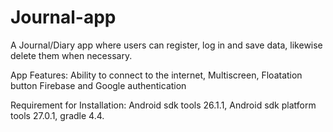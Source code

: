 # Journal-app
A Journal/Diary app where users can register, log in and save data, likewise delete them when necessary.

App Features: 
Ability to connect to the internet,
Multiscreen,
Floatation button
Firebase and 
Google authentication

 Requirement for Installation:
 Android sdk tools 26.1.1,
 Android sdk platform tools 27.0.1,
 gradle 4.4.
 
 
